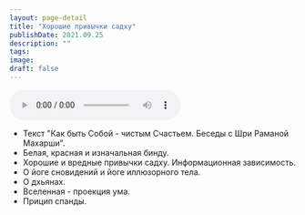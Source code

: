 ```yaml
---
layout: page-detail
title: "Хорошие привычки садху"
publishDate: 2021.09.25
description: ""
tags:
image:
draft: false
---
```


<audio title="2021.09.25 - Хорошие привычки садху.mp3" src="https://filer-api.advayta.org/v1.0/public/files/73267" controls=""></audio>

* Текст "Как быть Собой - чистым Счастьем. Беседы с Шри Раманой Махарши".
* Белая, красная и изначальная бинду.
* Хорошие и вредные привычки садху. Информационная зависимость.
* О йоге сновидений и йоге иллюзорного тела.
* О дхьянах.
* Вселенная - проекция ума.
* Прицип спанды.

  
